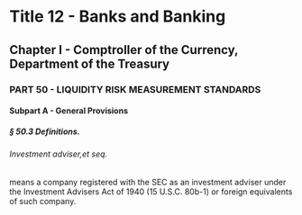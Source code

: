 
# Title 12 - Banks and Banking
## Chapter I - Comptroller of the Currency, Department of the Treasury
### PART 50 - LIQUIDITY RISK MEASUREMENT STANDARDS
#### Subpart A - General Provisions
##### § 50.3 Definitions.
###### Investment adviser,et seq.

means a company registered with the SEC as an investment adviser under the Investment Advisers Act of 1940 (15 U.S.C. 80b-1) or foreign equivalents of such company.
